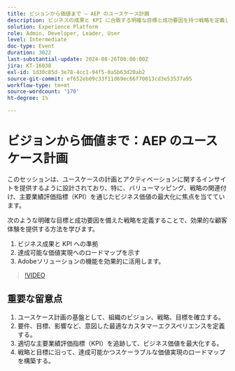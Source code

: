 ```yaml
---
title: ビジョンから価値まで – AEP のユースケース計画
description: ビジネスの成果と KPI に合致する明確な目標と成功要因を持つ戦略を定義し、達成可能な価値実現へのロードマップを提供し、Adobeソリューションの機能を効果的に活用することで、効果的なカスタマーエクスペリエンスを提供する方法を学びます。
solution: Experience Platform
role: Admin, Developer, Leader, User
level: Intermediate
doc-type: Event
duration: 3022
last-substantial-update: 2024-08-26T00:00:00Z
jira: KT-16038
exl-id: 1d30c85d-3e78-4cc1-94f5-0a5b63d20ab2
source-git-commit: ef652eb09c33f11d69ec66f70013cd3e53537a95
workflow-type: tm+mt
source-wordcount: '170'
ht-degree: 1%

---
```


# ビジョンから価値まで：AEP のユースケース計画

このセッションは、ユースケースの計画とアクティベーションに関するインサイトを提供するように設計されており、特に、バリューマッピング、戦略の関連付け、主要業績評価指標（KPI）を通じたビジネス価値の最大化に焦点を当てています。

次のような明確な目標と成功要因を備えた戦略を定義することで、効果的な顧客体験を提供する方法を学びます。

1. ビジネス成果と KPI への準拠
1. 達成可能な価値実現へのロードマップを示す
1. Adobeソリューションの機能を効果的に活用します。

>[!VIDEO](https://video.tv.adobe.com/v/3433025/?learn=on)

## 重要な留意点

1. ユースケース計画の基盤として、組織のビジョン、戦略、目標を確立する。
1. 要件、目標、影響など、意図した最適なカスタマーエクスペリエンスを定義する。
1. 適切な主要業績評価指標（KPI）を追跡して、ビジネス価値を最大化する。
1. 戦略と目標に沿って、達成可能かつスケーラブルな価値実現のロードマップを構築する。
